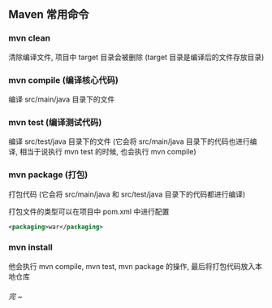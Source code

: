 ## Maven 常用命令

### mvn clean

清除编译文件, 项目中 target 目录会被删除 (target 目录是编译后的文件存放目录)



### mvn compile (编译核心代码)

编译 src/main/java 目录下的文件



### mvn test (编译测试代码)

编译 src/test/java 目录下的文件 (它会将 src/main/java 目录下的代码也进行编译, 相当于说执行 mvn test 的时候, 也会执行 mvn compile)



### mvn package (打包)

打包代码 (它会将 src/main/java 和 src/test/java 目录下的代码都进行编译)

打包文件的类型可以在项目中 pom.xml 中进行配置

```xml
<packaging>war</packaging>
```



### mvn install 

他会执行 mvn compile, mvn test, mvn package 的操作, 最后将打包代码放入本地仓库





###### 完 ~



